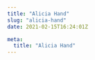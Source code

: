 ```yaml
---
title: "Alicia Hand"
slug: "alicia-hand"
date: 2021-02-15T16:24:01Z

meta:
  title: "Alicia Hand"
---
```


